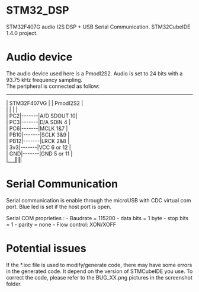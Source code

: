 # STM32_DSP
 
STM32F407G audio I2S DSP + USB Serial Communication. 
STM32CubeIDE 1.4.0 project.

Audio device
============

The audio device used here is a PmodI2S2.
Audio is set to 24 bits with a 93.75 kHz frequency sampling.  
The peripheral is connected as follow:
 _________________       ______________  
 |  STM32F407VG  |       |  PmodI2S2  |  
 |               |       |            |  
 |            PC2|-------|A/D SDOUT 10|  
 |            PC3|-------|D/A SDIN 4  |  
 |            PC6|-------|MCLK 1&7    |  
 |           PB10|-------|SCLK 3&9    |  
 |           PB12|-------|LRCK 2&8    |  
 |            3v3|-------|VCC 6 or 12 |  
 |            GND|-------|GND 5 or 11 |  
 |_______________|       |____________|  
          
Serial Communication
====================

Serial communication is enable through the microUSB with CDC virtual com port.
Blue led is set if the host port is open.

Serial COM proprieties :
    - Baudrate = 115200
    - data bits = 1 byte
    - stop bits = 1
    - parity = none
    - Flow control: XON/XOFF


Potential issues
================
If the *.ioc file is used to modify/generate code, there may have some errors in the generated code.
It depend on the version of STMCubeIDE you use.
To correct the code, please refer to the BUG_XX.png pictures in the screenshot folder.

